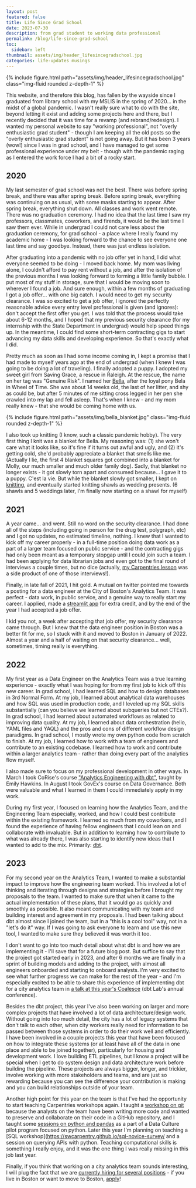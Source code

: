 ```yaml
---
layout: post
featured: false
title: Life Since Grad School
date: 2023-07-30
description: from grad student to working data professional
permalink: /blog/life-since-grad-school
toc:
  sidebar: left
thumbnail: assets/img/header_lifesincegradschool.jpg
categories: life-updates musings
---
```

{% include figure.html path="assets/img/header_lifesincegradschool.jpg" class="img-fluid rounded z-depth-1" %}

This website, and therefore this blog, has fallen by the wayside since I graduated from library school with my MSLIS in the spring of 2020... in the midst of a global pandemic. I wasn't really sure what to do with the site, beyond letting it exist and adding some projects here and there, but I recently decided that it was time for a revamp (and rebrand/redesign). I wanted my personal website to say "working professional", not "overly enthusiastic grad student" - though I am keeping all the old posts so the "overly enthusiastic grad student" is not going away. But it has been 3 years (wow!) since I was in grad school, and I have managed to get some professional experience under my belt - though with the pandemic raging as I entered the work force I had a bit of a rocky start.

## 2020

My last semester of grad school was not the best. There was before spring break, and there was after spring break. Before spring break, everything was continuing on as usual, with some masks starting to appear. After spring break, everything shut down. All classes and work went remote. There was no graduation ceremony. I had no idea that the last time I saw my professors, classmates, coworkers, and firends, it would be the last time I saw them ever. While in undergrad I could not care less about the graduation ceremony, for grad school - a place where I really found my academic home - I was looking forward to the chance to see everyone one last time and say goodbye. Instead, there was just endless isolation.

After graduating into a pandemic with no job offer yet in hand, I did what everyone seemed to be doing - I moved back home. My mom was living alone, I couldn't afford to pay rent without a job, and after the isolation of the previous months I was looking forward to forming a little family bubble. I put most of my stuff in storage, sure that I would be moving soon to wherever I found a job. And sure enough, within a few months of graduating I got a job offer... with one big catch. I would need to get my security clearance. I was so excited to get a job offer, I ignored the perfectly reasonable advice every entry level professional is given (and ignores): don't accept the first offer you get. I was told that the process would take about 6-12 months, and I hoped that my previous security clearance (for my internship with the State Department in undergrad) would help speed things up. In the meantime, I could find some short-term contracting gigs to start advancing my data skills and developing experience. So that's exactly what I did.

Pretty much as soon as I had some income coming in, I kept a promise that I had made to myself years ago at the end of undergrad (when I knew I was going to be doing a lot of traveling). I finally adopted a puppy. I adopted my sweet girl from Saving Grace, a rescue in Raleigh. At the rescue, the name on her tag was "Genuine Risk". I named her [Bella](/bella/), after the loyal pony Bela in Wheel of Time. She was about 14 weeks old, the last of her litter, and shy as could be, but after 5 minutes of me sitting cross legged in her pen she crawled into my lap and fell asleep. That's when I knew - and my mom really knew - that she would be coming home with us.

{% include figure.html path="assets/img/bella_blanket.jpg" class="img-fluid rounded z-depth-1" %}

I also took up knitting (I know, such a classic pandemic hobby). The very first thing I knit was a blanket for Bella. My reasoning was: (1) she won't care what it looks like, so it's fine if it turns out awful and ugly, and (2) it's getting cold, she'd probably appreciate a blanket that smells like me. (Actually I lie, the first 4 blanket squares got combined into a blanket for Molly, our much smaller and much older family dog). Sadly, that blanket no longer exists - it got slowly torn apart and consumed because... I gave it to a puppy. C'est la vie. But while the blanket slowly got smaller, I kept on [knitting](/knitting/), and eventually started knitting shawls as wedding presents. (6 shawls and 5 weddings later, I'm finally now starting on a shawl for myself)

## 2021

A year came... and went. Still no word on the security clearance. I had done all of the steps (including going in person for the drug test, polygraph, etc) and I got no updates, no estimated timeline, nothing. I knew that I wanted to kick off my career properly - in a full-time position doing data work as a part of a larger team focused on public service - and the contracting gigs had only been meant as a temporary stopgap until I could join such a team. I had been applying for data librarian jobs and even got to the final round of interviews a couple times, but no dice (actually, [my Carpentries lesson](/projects/carpentries-dataviz-workshop) was a side product of one of those interviews!).

Finally, in late fall of 2021, I hit gold. A mutual on twitter pointed me towards a posting for a data engineer at the City of Boston's Analytics Team. It was perfect - data work, in public service, and a genuine way to really start my career. I applied, made a [streamlit app](/projects/streamlit-apps) for extra credit, and by the end of the year I had accepted a job offer.

I kid you not, a week after accepting that job offer, my security clearance came through. But I knew that the data engineer position in Boston was a better fit for me, so I stuck with it and moved to Boston in January of 2022. Almost a year and a half of waiting on that security clearance... well, sometimes, timing really is everything. 

## 2022

My first year as a Data Engineer on the Analytics Team was a true learning experience - exactly what I was hoping for from my first job to kick off this new career. In grad school, I had learned SQL and how to design databases in 3rd Normal Form. At my job, I learned about analytical data warehouses and how SQL was used in production code, and I leveled up my SQL skills substantially (can you believe we learned about subqueries but not CTEs?). In grad school, I had learned about automated workflows as related to improving data quality. At my job, I learned about data orchestration (hello, YAML files and YAQL) and the pros and cons of different workflow design paradigms. In grad school, I mostly wrote my own python code from scratch to finish. At my job, I learned how to work with a team of engineers and contribute to an existing codebase. I learned how to work and contribute within a larger analytics team - rather than doing every part of the analytics flow myself.

I also made sure to focus on my professional development in other ways. In March I took CoRise's course ["Analytics Engineering with dbt"](https://corise.com/course/analytics-engineering-with-dbt), taught by Emily Hawkins. In August I took GovEx's course on Data Governance. Both were valuable and what I learned in them I could immediately apply in my work.

During my first year, I focused on learning how the Analytics Team, and the Engineering Team especially, worked, and how I could best contribute within the existing framework. I learned so much from my coworkers, and I found the experience of having fellow engineers that I could lean on and collaborate with invaluable. But in addition to learning how to contribute to what was already there, I was also starting to identify new ideas that I wanted to add to the mix. Primarily: [dbt](https://docs.getdbt.com/docs/introduction).

## 2023

For my second year on the Analytics Team, I wanted to make a substantial impact to improve how the engineering team worked. This involved a lot of thinking and iterating through designs and strategies before I brought my proposals to the team. I wanted to make sure that when it came to the actual implementation of these plans, that it would go as quickly and smoothly as possible. It also meant communicating with my team and building interest and agreement in my proposals. I had been talking about dbt almost since I joined the team, but in a "this is a cool tool" way, not in a "let's do it" way. If I was going to ask everyone to learn and use this new tool, I wanted to make sure they believed it was worth it too.

I don't want to go into too much detail about what dbt is and how we are implementing it - I'll save that for a future blog post. But suffice to say that the project got started early in 2023, and after 6 months we are finally in a sprint of building models and adding to the project, with almost all engineers onboarded and starting to onboard analysts. I'm very excited to see what further progress we can make for the rest of the year - and I'm especially excited to be able to share this experience of implementing dbt for a city analytics team in [a talk at this year's Coalesce](https://coalesce.getdbt.com/agenda/from-coast-to-coast-implementing-dbt-in-the-public-sector) (dbt Lab's annual conference).

Besides the dbt project, this year I've also been working on larger and more complex projects that have involved a lot of data architecture/design work. Without going into too much detail, the city has a lot of legacy systems that don't talk to each other, when city workers really need for information to be passed between those systems in order to do their work well and efficiently. I have been involved in a couple projects this year that have been focused on how to integrate these systems (or at least have all of the data in one place and able to be joined together), particularly for housing and development work. I love building ETL pipelines, but I know a project will be special when I get to do system design and data architecture work before building the pipeline. These projects are always bigger, longer, and trickier, involve working with more stakeholders and teams, and are just so rewarding because you can see the difference your contribution is making and you can build relationships outside of your team.

Another high point for this year on the team is that I've had the opportunity to start teaching Carpentries workshops again. I taught a [workshop on git](https://carpentries-incubator.github.io/git-novice-branch-pr/) because the analysts on the team have been writing more code and wanted to preserve and collaborate on their code in a GitHub repository, and I taught some [sessions on python and pandas](https://swcarpentry.github.io/python-novice-gapminder/07-reading-tabular.html) as a part of a Data Culture pilot program focused on python. Later this year I'm planning on teaching a [SQL workshop](https://swcarpentry.github.io/sql-novice-survey/ and a session on querying APIs with python. Teaching computational skills is something I really enjoy, and it was the one thing I was really missing in this job last year.

Finally, if you think that working on a city analytics team sounds interesting, I will plug the fact that we are [currently hiring for several positions](https://www.boston.gov/news/join-city-bostons-department-innovation-and-technology) - if you live in Boston or want to move to Boston, [apply](https://www.boston.gov/career-center)!